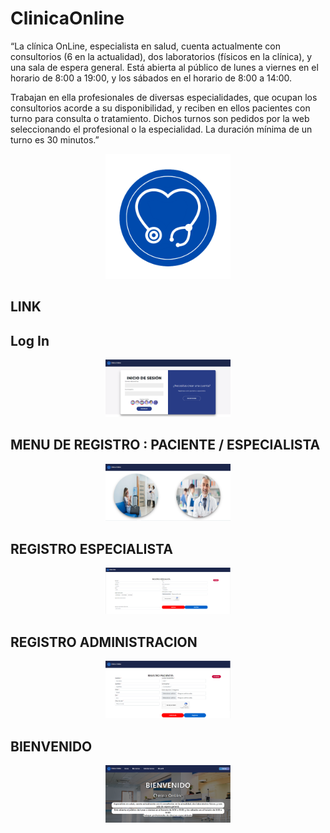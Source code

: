 # ClinicaOnline
“La clínica OnLine, especialista en salud, cuenta actualmente con consultorios (6 en la actualidad),
dos laboratorios (físicos en la clínica), y una sala de espera general. Está abierta al público de lunes a
viernes en el horario de 8:00 a 19:00, y los sábados en el horario de 8:00 a 14:00.

Trabajan en ella profesionales de diversas especialidades, que ocupan los consultorios acorde a su
disponibilidad, y reciben en ellos pacientes con turno para consulta o tratamiento. Dichos turnos son
pedidos por la web seleccionando el profesional o la especialidad. La duración mínima de un turno es
30 minutos.”
<p  align="center">
<img src='archivos/logo.png' width='200'>
</p>

## LINK



## Log In

<p  align="center">
<img src='archivos/Captura1.PNG' width='200'>
</p>

## MENU DE REGISTRO : PACIENTE / ESPECIALISTA

<p  align="center">
<img src='archivos/Captura2.PNG' width='200'>
</p>

## REGISTRO ESPECIALISTA

<p  align="center">
<img src='archivos/Captura3.PNG' width='200'>
</p>

## REGISTRO ADMINISTRACION

<p  align="center">
<img src='archivos/Captura4.PNG' width='200'>
</p>

## BIENVENIDO

<p  align="center">
<img src='archivos/Captura5.PNG' width='200'>
</p>


